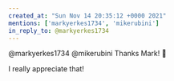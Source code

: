 ```yaml
---
created_at: "Sun Nov 14 20:35:12 +0000 2021"
mentions: ['markyerkes1734', 'mikerubini']
in_reply_to: @markyerkes1734
---
```


@markyerkes1734 @mikerubini Thanks Mark! 🙏 

I really appreciate that!